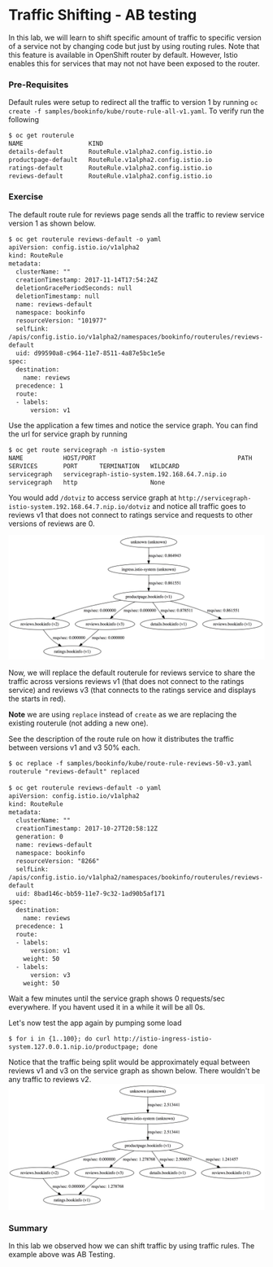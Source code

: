 # Traffic Shifting - AB testing

In this lab, we will learn to shift specific amount of traffic to specific version of a service not by changing code but just by using routing rules. Note that this feature is available in OpenShift router by default. However, Istio enables this for services that may not not have been exposed to the router.

### Pre-Requisites

Default rules were setup to redirect all the traffic to version 1 by running `oc create -f samples/bookinfo/kube/route-rule-all-v1.yaml`. To verify run the following

```
$ oc get routerule
NAME                  KIND
details-default       RouteRule.v1alpha2.config.istio.io
productpage-default   RouteRule.v1alpha2.config.istio.io
ratings-default       RouteRule.v1alpha2.config.istio.io
reviews-default       RouteRule.v1alpha2.config.istio.io
```

### Exercise

The default route rule for reviews page sends all the traffic to review service version 1 as shown below.

```
$ oc get routerule reviews-default -o yaml
apiVersion: config.istio.io/v1alpha2
kind: RouteRule
metadata:
  clusterName: ""
  creationTimestamp: 2017-11-14T17:54:24Z
  deletionGracePeriodSeconds: null
  deletionTimestamp: null
  name: reviews-default
  namespace: bookinfo
  resourceVersion: "101977"
  selfLink: /apis/config.istio.io/v1alpha2/namespaces/bookinfo/routerules/reviews-default
  uid: d99590a8-c964-11e7-8511-4a87e5bc1e5e
spec:
  destination:
    name: reviews
  precedence: 1
  route:
  - labels:
      version: v1
```

Use the application a few times and notice the service graph. You can find the url for service graph by running

```
$ oc get route servicegraph -n istio-system
NAME           HOST/PORT                                       PATH      SERVICES       PORT      TERMINATION   WILDCARD
servicegraph   servicegraph-istio-system.192.168.64.7.nip.io             servicegraph   http                    None
```
You would add `/dotviz` to access service graph at `http://servicegraph-istio-system.192.168.64.7.nip.io/dotviz` and notice all traffic goes to reviews v1 that does not connect to ratings service and requests to other versions of reviews are 0.

![](./images/servicegraph2.jpeg)

Now, we will replace the default routerule for reviews service to share the traffic across versions reviews v1 (that does not connect to the ratings service) and reviews v3 (that connects to the ratings service and displays the starts in red).
 
**Note** we are using `replace` instead of `create` as we are replacing the existing routerule (not adding a new one).

See the description of the route rule on how it distributes the traffic between versions v1 and v3 50% each.

```
$ oc replace -f samples/bookinfo/kube/route-rule-reviews-50-v3.yaml
routerule "reviews-default" replaced

$ oc get routerule reviews-default -o yaml
apiVersion: config.istio.io/v1alpha2
kind: RouteRule
metadata:
  clusterName: ""
  creationTimestamp: 2017-10-27T20:58:12Z
  generation: 0
  name: reviews-default
  namespace: bookinfo
  resourceVersion: "8266"
  selfLink: /apis/config.istio.io/v1alpha2/namespaces/bookinfo/routerules/reviews-default
  uid: 8bad146c-bb59-11e7-9c32-1ad90b5af171
spec:
  destination:
    name: reviews
  precedence: 1
  route:
  - labels:
      version: v1
    weight: 50
  - labels:
      version: v3
    weight: 50
```

Wait a few minutes until the service graph shows 0 requests/sec everywhere. If you havent used it in a while it will be all 0s.

Let's now test the app again by pumping some load

```
$ for i in {1..100}; do curl http://istio-ingress-istio-system.127.0.0.1.nip.io/productpage; done
```

Notice that the traffic being split would be approximately equal between reviews v1 and v3 on the service graph as shown below. There wouldn't be any traffic to reviews v2. 
![](./images/servicegraph3.jpeg)

### Summary
In this lab we observed how we can shift traffic by using traffic rules. The example above was AB Testing. 